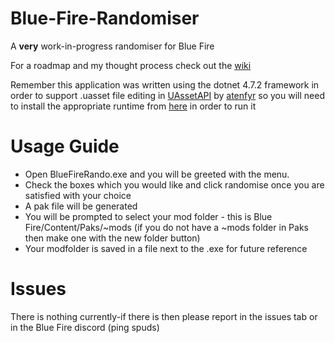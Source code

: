 # Blue-Fire-Randomiser
A **very** work-in-progress randomiser for Blue Fire

For a roadmap and my thought process check out the [wiki](https://github.com/bananaturtlesandwich/Blue-Fire-Randomiser/wiki)

Remember this application was written using the dotnet 4.7.2 framework in order to support .uasset file editing in [UAssetAPI](https://github.com/atenfyr/UAssetAPI) by [atenfyr](https://github.com/atenfyr) so you will need to install the appropriate runtime from [here](https://dotnet.microsoft.com/en-us/download/dotnet-framework/net472) in order to run it


# Usage Guide
- Open BlueFireRando.exe and you will be greeted with the menu. 
- Check the boxes which you would like and click randomise once you are satisfied with your choice
- A pak file will be generated
- You will be prompted to select your mod folder - this is Blue Fire/Content/Paks/~mods (if you do not have a ~mods folder in Paks then make one with the new folder button)
- Your modfolder is saved in a file next to the .exe for future reference

# Issues
There is nothing currently-if there is then please report in the issues tab or in the Blue Fire discord (ping spuds)
